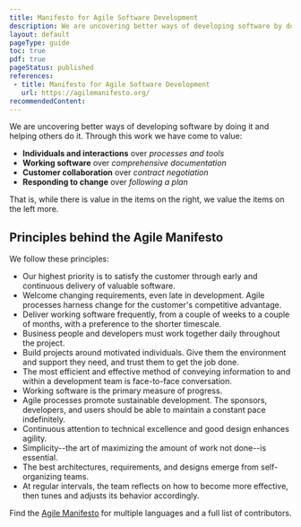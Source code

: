 ```yaml
---
title: Manifesto for Agile Software Development
description: We are uncovering better ways of developing software by doing it and helping others do it. These are our values and principles.
layout: default
pageType: guide
toc: true
pdf: true
pageStatus: published
references:
 - title: Manifesto for Agile Software Development
   url: https://agilemanifesto.org/
recommendedContent: 
---
```


We are uncovering better ways of developing software by doing it and helping others do it. Through this work we have come to value:

- **Individuals and interactions** over *processes and tools*
- **Working software** over *comprehensive documentation*
- **Customer collaboration** over *contract negotiation*
- **Responding to change** over *following a plan*

That is, while there is value in the items on the right, we value the items on the left more.

## Principles behind the Agile Manifesto

We follow these principles:

- Our highest priority is to satisfy the customer through early and continuous delivery of valuable software.
- Welcome changing requirements, even late in development. Agile processes harness change for the customer's competitive advantage.
- Deliver working software frequently, from a couple of weeks to a couple of months, with a preference to the shorter timescale.
- Business people and developers must work together daily throughout the project.
- Build projects around motivated individuals. Give them the environment and support they need, and trust them to get the job done.
- The most efficient and effective method of conveying information to and within a development team is face-to-face conversation.
- Working software is the primary measure of progress.
- Agile processes promote sustainable development. The sponsors, developers, and users should be able to maintain a constant pace indefinitely.
- Continuous attention to technical excellence and good design enhances agility.
- Simplicity--the art of maximizing the amount of work not done--is essential.
- The best architectures, requirements, and designs emerge from self-organizing teams.
- At regular intervals, the team reflects on how to become more effective, then tunes and adjusts its behavior accordingly.

Find the [Agile Manifesto](https://agilemanifesto.org/) for multiple languages and a full list of contributors.